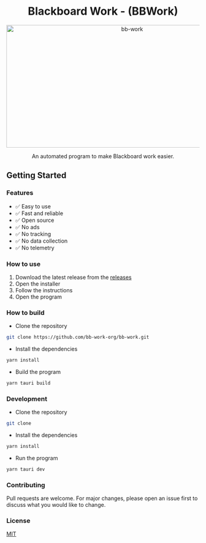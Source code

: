 <h1 id="title" align="center"> Blackboard Work - (BBWork) </h1>

<p align="center">
<img src="https://socialify.git.ci/bb-work-org/bb-work/image?font=Inter&forks=1&issues=1&language=1&name=1&owner=1&pattern=Plus&pulls=1&stargazers=1&theme=Auto" alt="bb-work" width="640" height="320" />
</p>

<p align="center">
An automated program to make Blackboard work easier.
</p>

## Getting Started

### Features

- ✅ Easy to use
- ✅ Fast and reliable
- ✅ Open source
- ✅ No ads
- ✅ No tracking
- ✅ No data collection
- ✅ No telemetry

### How to use

1. Download the latest release from the [releases](https://github.com/bb-work-org/bb-work/releases)
2. Open the installer
3. Follow the instructions
4. Open the program

### How to build

- Clone the repository

```bash
git clone https://github.com/bb-work-org/bb-work.git
```

- Install the dependencies

```bash
yarn install
```

- Build the program

```bash
yarn tauri build
```

### Development

- Clone the repository

```bash
git clone
```

- Install the dependencies

```bash
yarn install
```

- Run the program

```bash
yarn tauri dev
```

### Contributing

Pull requests are welcome. For major changes, please open an issue first to discuss what you would like to change.

### License

[MIT](https://choosealicense.com/licenses/mit/)

